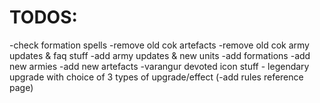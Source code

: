 # TODOS:

-check formation spells
-remove old cok artefacts
-remove old cok army updates & faq stuff
-add army updates & new units
-add formations
-add new armies
-add new artefacts
-varangur devoted icon stuff - legendary upgrade with choice of 3 types of upgrade/effect
(-add rules reference page)
